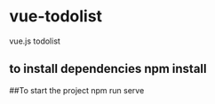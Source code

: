 # vue-todolist
vue.js  todolist
## to install dependencies npm install  

##To start the project npm run serve


